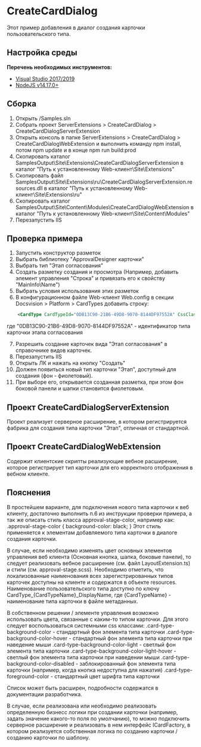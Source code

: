 ﻿# CreateCardDialog

Этот пример добавления в диалог создания карточки пользовательского типа.

## Настройка среды

**Перечень необходимых инструментов:** 
* [Visual Studio 2017/2019](https://www.visualstudio.com)
* [NodeJS v14.17.0+](https://nodejs.org/en/)

## Сборка

1. Открыть /Samples.sln
2. Собрать проект ServerExtensions > CreateCardDialog > CreateCardDialogServerExtension
3. Открыть консоль в папке ServerExtensions > CreateCardDialog > CreateCardDialogWebExtension и выполнить команду npm install, потом  npm update и в конце npm run build:prod
4. Скопировать каталог SamplesOutput\Site\Extensions\CreateCardDialogServerExtension в каталог "Путь к установленному Web-клиент\Site\Extensions"
5. Скопировать файл SamplesOutput\Site\Extensions\ru\CreateCardDialogServerExtension.resources.dll в каталог "Путь к установленному Web-клиент\Site\Extensions\ru"
6. Скопировать каталог SamplesOutput\Site\Content\Modules\CreateCardDialogWebExtension в каталог "Путь к установленному Web-клиент\Site\Content\Modules"
7. Перезапустить IIS

## Проверка примера

1. Запустить конструктор разметок
2. Выбрать библиотеку "ApprovalDesigner карточки"
3. Выбрать тип "Этап согласования"
4. Создать разметку создания и просмотра (Например, добавить элемент управления "Строка" и привязать его к свойству "MainInfo\Name")
5. Выбрать условия использования этих разметок
6. В конфигурационном файле Web-клиент Web.config в секции Docsvision > Platform > CardTypes добавить строку: 
```xml
	<CardType CardTypeId="0DB13C90-21B6-49D8-9070-8144DF97552A" CssClass="approval-stage"/>
```
где "0DB13C90-21B6-49D8-9070-8144DF97552A" - идентификатор типа карточки этапа согласования  

7. Разрешить создание карточек вида "Этап согласования" в справочнике видов карточек.
8. Перезапустить IIS
9. Открыть ЛК и нажать на кнопку "Создать"
10. Должен появиться новый тип карточки "Этап", доступный для создания (фон - фиолетовый).
11. При выборе его, открывается созданная разметка, при этом фон боковой панели и шапки становится фиолетовым.

## Проект CreateCardDialogServerExtension

Проект реализует серверное расширение, в котором регистрируется фабрика для создания типа карточки "Этап", отличная от стандартной. 

## Проект CreateCardDialogWebExtension

Содержит клиентские скрипты реализующие вебное расширение, которое регистрирует тип карточки для его корректного отображения в вебном клиенте.

## Пояснения

В простейшем варианте, для подключения нового типа карточки к веб клиенту, достаточно выполнить п.6 из инструкции проверки примера, а так же описать стиль класса approval-stage-color, например как:
.approval-stage-color {
    background-color: black;
}
Этот стиль применяется к элементам добавляемого типа карточки в диалоге создания карточки.

В случае, если необходимо изменять цвет основных элементов управления веб клиента (Основная кнопка, шапка, боковые панели), то следует реализовать вебное расширение (см. файл LayoutExtension.ts) и стили (см. approval-stage.scss). Необходимо отметить, что локализованные наименования всех зарегистрированных типов карточек доступны на клиенте и содержатся в объекте resources. Наименование пользовательского типа доступно по ключу CardType_{CardTypeName}_DisplayName,
где {CardTypeName} - наименование типа карточки в файле метаданных. 

В собственном решении / элементе управления возможно использовать цвета, связанные с каким-то типом карточки. Для этого следует воспользоваться системными css классами:
.card-type-background-color - стандартный фон элемента типа карточки
.card-type-background-color-hover - стандартный фон элемента типа карточки при наведение мыши
.card-type-background-color-light - светлый фон элемента типа карточки
.card-type-background-color-light-hover - светлый фон элемента типа карточки при наведении мыши
.card-type-background-color-disabled - заблокированный фон элемента типа карточки (например, когда кнопка недоступна для нажатия) 
.card-type-foreground-color - стандартный цвет шрифта типа карточки

Список может быть расширен, подробности содержатся в документации разработчика.

В случае, если реализована или необходимо реализовать определенную бизнесс логики при создании карточки (например, задать значение какого-то поля по умолчанию), то можно подключить серверное расширение и реализовать в нем интерфейс ICardFactory, в котором реализуется собственная логика по созданию карточки / созданию карточки по шаблону.